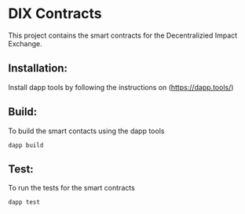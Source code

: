 # DIX Contracts
This project contains the smart contracts for the Decentralizied Impact Exchange.

## Installation:
Install dapp tools by following the instructions on (https://dapp.tools/)

## Build:
To build the smart contacts using the dapp tools
```
dapp build
```

## Test:
To run the tests for the smart contracts
```
dapp test
```
